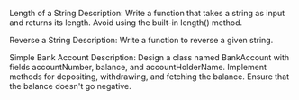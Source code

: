 Length of a String
Description: Write a function that takes a string as input and returns its length. 
Avoid using the built-in length() method.

Reverse a String
Description: Write a function to reverse a given string.

Simple Bank Account
Description: Design a class named BankAccount with fields accountNumber, 
balance, and accountHolderName. 
Implement methods for depositing, withdrawing, and fetching the balance. 
Ensure that the balance doesn't go negative.